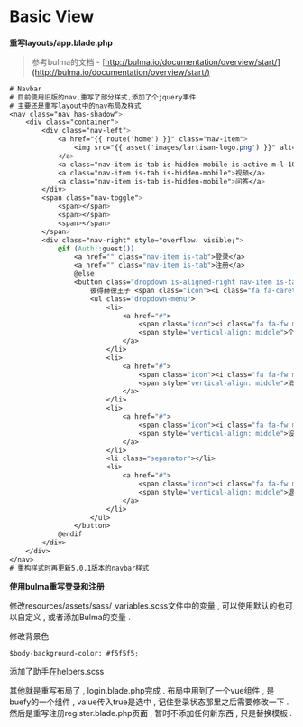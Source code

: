 # Basic View

**重写layouts/app.blade.php**

> 参考bulma的文档 - [http://bulma.io/documentation/overview/start/](http://bulma.io/documentation/overview/start/)

```css
# Navbar
# 目前使用旧版的nav,重写了部分样式,添加了个jquery事件
# 主要还是重写layout中的nav布局及样式
<nav class="nav has-shadow">
    <div class="container">
        <div class="nav-left">
            <a href="{{ route('home') }}" class="nav-item">
                <img src="{{ asset('images/lartisan-logo.png') }}" alt="Lartisan">
            </a>
            <a class="nav-item is-tab is-hidden-mobile is-active m-l-10">专栏</a>
            <a class="nav-item is-tab is-hidden-mobile">视频</a>
            <a class="nav-item is-tab is-hidden-mobile">问答</a>
        </div>
        <span class="nav-toggle">
            <span></span>
            <span></span>
            <span></span>
        </span>
        <div class="nav-right" style="overflow: visible;">
            @if (Auth::guest())
                <a href="" class="nav-item is-tab">登录</a>
                <a href="" class="nav-item is-tab">注册</a>
                @else
                <button class="dropdown is-aligned-right nav-item is-tab">
                    彼得赫德王子 <span class="icon"><i class="fa fa-caret-down"></i></span>
                    <ul class="dropdown-menu">
                        <li>
                            <a href="#">
                                <span class="icon"><i class="fa fa-fw m-r-5 fa-user-circle-o"></i></span>
                                <span style="vertical-align: middle">个人信息</span>
                            </a>
                        </li>
                        <li>
                            <a href="#">
                                <span class="icon"><i class="fa fa-fw m-r-5 fa-bell"></i></span>
                                <span style="vertical-align: middle">消息</span>
                            </a>
                        </li>
                        <li>
                            <a href="#">
                                <span class="icon"><i class="fa fa-fw m-r-5 fa-cog"></i></span>
                                <span style="vertical-align: middle">设置</span>
                            </a>
                        </li>
                        <li class="separator"></li>
                        <li>
                            <a href="#">
                                <span class="icon"><i class="fa fa-fw m-r-5 fa-sign-out"></i></span>
                                <span style="vertical-align: middle">退出</span>
                            </a>
                        </li>
                    </ul>
                </button>
            @endif
        </div>
    </div>
</nav>
# 重构样式时再更新5.0.1版本的navbar样式
```

**使用bulma重写登录和注册**

修改resources/assets/sass/\_variables.scss文件中的变量 , 可以使用默认的也可以自定义 , 或者添加Bulma的变量 .

修改背景色

```
$body-background-color: #f5f5f5;
```

添加了助手在helpers.scss

其他就是重写布局了 , login.blade.php完成 . 布局中用到了一个vue组件 , 是buefy的一个组件 , value传入true是选中 , 记住登录状态那里之后需要修改一下 . 然后是重写注册register.blade.php页面 , 暂时不添加任何新东西 , 只是替换模板 .

